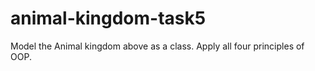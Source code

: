 # animal-kingdom-task5
Model the Animal kingdom above as a class. Apply all four principles of OOP.
